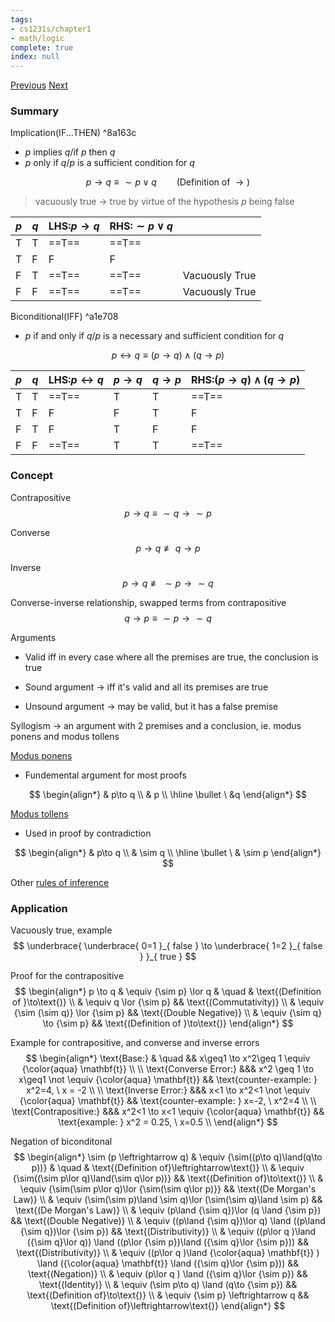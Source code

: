 ```yaml
---
tags:
- cs1231s/chapter1
- math/logic
complete: true
index: null
---
```

[Previous](/labyrinth/notes/math/cs1231s/propositions)   [Next](/labyrinth/notes/math/cs1231s/quantifications)

### Summary
Implication(IF...THEN) ^8a163c
- $p$ implies $q$/if $p$ then $q$
- $p$ only if $q$/$p$ is a sufficient condition for $q$

$$
p\to q \equiv \sim p \lor q \qquad \text{(Definition of }\to\text{)}
$$
> vacuously true -> true by virtue of the hypothesis $p$ being false

| $p$ | $q$ | LHS:$p \to q$ | RHS:$\sim p\lor q$ |                |
| --- | --- | ------------- | ------------------ | -------------- |
| T   | T   | ==T==         | ==T==              |                |
| T   | F   | F             | F                  |                |
| F   | T   | ==T==         | ==T==              | Vacuously True |
| F   | F   | ==T==         | ==T==              | Vacuously True |

Biconditional(IFF) ^a1e708
- $p$ if and only if $q$/$p$ is a necessary and sufficient condition for $q$

$$
p\leftrightarrow q \equiv (p\to q) \land(q\to p)
$$

| $p$ | $q$ | LHS:$p \leftrightarrow q$ | $p\to q$ | $q\to p$ | RHS:$(p\to q) \land(q\to p)$ |
| --- | --- | ------------------------- | -------- | -------- | ---------------------------- |
| T   | T   | ==T==                     | T        | T        | ==T==                        |
| T   | F   | F                         | F        | T        | F                            |
| F   | T   | F                         | T        | F        | F                            |
| F   | F   | ==T==                     | T        | T        | ==T==                        |

### Concept
Contrapositive
$$
p \to q \equiv {\sim q} \to {\sim p}
$$

Converse
$$
p\to q \not\equiv q\to p
$$

Inverse
$$
p\to q \not\equiv {\sim p} \to {\sim q}
$$

Converse-inverse relationship, swapped terms from contrapositive
$$
q\to p \equiv {\sim p} \to {\sim q}
$$

Arguments
- Valid iff in every case where all the premises are true, the conclusion is true

- Sound argument -> iff it's valid and all its premises are true
- Unsound argument -> may be valid, but it has a false premise

Syllogism -> an argument with 2 premises and a conclusion, ie. modus ponens and modus tollens

[Modus ponens](/labyrinth/notes/math/cs1231s/rules_of_inference#^c19fcd)
- Fundemental argument for most proofs

$$
\begin{align*}
& p\to q \\
& p \\
\hline
\bullet \ &q
\end{align*}
$$

[Modus tollens](/labyrinth/notes/math/cs1231s/rules_of_inference#^84d8f9)
- Used in proof by contradiction

$$
\begin{align*}
& p\to q \\
& \sim q \\
\hline
\bullet \ & \sim p
\end{align*}
$$

Other [rules of inference](/labyrinth/notes/math/cs1231s/rules_of_inference)

### Application
Vacuously true, example
$$
\underbrace{ \underbrace{ 0=1 }_{ false } \to \underbrace{ 1=2 }_{ false } }_{ true }
$$

Proof for the contrapositive
$$
\begin{align*}
p \to q & \equiv {\sim p} \lor q & \quad & \text{(Definition of }\to\text{)} \\
& \equiv q \lor {\sim p} && \text{(Commutativity)} \\
& \equiv {\sim (\sim q)} \lor {\sim p} && \text{(Double Negative)} \\
& \equiv {\sim q} \to {\sim p} && \text{(Definition of }\to\text{)}
\end{align*}
$$

Example for contrapositive, and converse and inverse errors
$$
\begin{align*}
\text{Base:} & \quad && x\geq1 \to x^2\geq 1 \equiv {\color{aqua} \mathbf{t}} \\
\\
\text{Converse Error:} &&& x^2 \geq 1 \to x\geq1 \not \equiv {\color{aqua} \mathbf{t}} && \text{counter-example: } x^2=4, \ x = -2 \\
\\
\text{Inverse Error:} &&& x<1 \to x^2<1 \not \equiv {\color{aqua} \mathbf{t}} && \text{counter-example: } x=-2, \ x^2=4 \\
\\
\text{Contrapositive:} &&& x^2<1 \to x<1 \equiv {\color{aqua} \mathbf{t}} && \text{example: } x^2 = 0.25, \ x=0.5  \\
\end{align*}
$$

Negation of biconditonal
$$
\begin{align*}
\sim (p \leftrightarrow  q) & \equiv {\sim((p\to q)\land(q\to p))} & \quad & \text{(Definition of}\leftrightarrow\text{)} \\
& \equiv {\sim((\sim p\lor q)\land(\sim q\lor p))} && \text{(Definition of}\to\text{)} \\
& \equiv {\sim(\sim p\lor q)\lor {\sim(\sim q\lor p)}} && \text{(De Morgan's Law)} \\
& \equiv (\sim(\sim p)\land \sim q)\lor (\sim(\sim q)\land \sim p) && \text{(De Morgan's Law)} \\
& \equiv (p\land {\sim q})\lor (q \land {\sim p}) && \text{(Double Negative)} \\
& \equiv ((p\land {\sim q})\lor q) \land ((p\land {\sim q})\lor {\sim p}) && \text{(Distributivity)} \\
& \equiv ((p\lor q )\land ({\sim q}\lor q)) \land ((p\lor {\sim p})\land ({\sim q}\lor {\sim p})) && \text{(Distributivity)} \\
& \equiv ((p\lor q )\land {\color{aqua} \mathbf{t}} ) \land ({\color{aqua} \mathbf{t}} \land ({\sim q}\lor {\sim p})) && \text{(Negation)} \\
& \equiv (p\lor q ) \land  ({\sim q}\lor {\sim p}) && \text{(Identity)} \\
& \equiv (\sim p\to q) \land (q\to {\sim p}) && \text{(Definition of}\to\text{)} \\
& \equiv {\sim p} \leftrightarrow q && \text{(Definition of}\leftrightarrow\text{)}
\end{align*}
$$